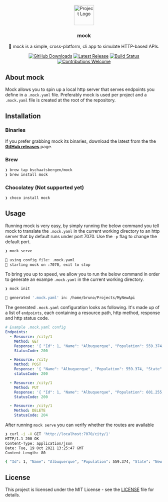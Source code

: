 <p align="center"><img src="https://twemoji.maxcdn.com/2/svg/1f4dd.svg" height="64" alt="Project Logo"></p>
<h3 align="center">mock</h3>
<p align="center">📡  mock is a simple, cross-platform, cli app to simulate HTTP-based APIs. </p>
<p align="center">
    <a href="https://github.com/bschaatsbergen/mock/releases"><img src="https://img.shields.io/github/downloads/bschaatsbergen/mock/total.svg" alt="GitHub Downloads"></a>
    <a href="https://github.com/bschaatsbergen/mock/releases/latest"><img src="https://img.shields.io/github/release/bschaatsbergen/mock.svg" alt="Latest Release"></a>
    <a href="https://github.com/bschaatsbergen/mock/actions/workflows/go.yaml"><img src="https://img.shields.io/github/workflow/status/bschaatsbergen/mock/Go" alt="Build Status"></a>
    <a href="https://github.com/bschaatsbergen/mock/issues"><img src="https://img.shields.io/badge/contributions-welcome-ff69b4.svg" alt="Contributions Welcome"></a>
</p>

## About mock

Mock allows you to spin up a local http server that serves endpoints you define in a `.mock.yaml` file. Preferably mock is used per project and a `.mock.yaml` file is created at the root of the repository.

## Installation

### Binaries 

If you prefer grabbing mock its binaries, download the latest from the the **[GitHub releases](https://github.com/bschaatsbergen/mock/releases)** page.

### Brew

```sh
❯ brew tap bschaatsbergen/mock
❯ brew install mock
```

### Chocolatey (Not supported yet)
```cmd
❯ choco install mock
```

## Usage

Running mock is very easy, by simply running the below command you tell mock to translate the `.mock.yaml` in the current working directory to an http server that by default runs under port 7070. Use the `-p` flag to change the default port.

```sh
❯ mock serve

📝 using config file: .mock.yaml
📡 starting mock on :7070, exit to stop
```

To bring you up to speed, we allow you to run the below command in order to generate an exampe `.mock.yaml` in the current working directory.

```sh
❯ mock init

🎉 generated '.mock.yaml' in: /home/bruno/Projects/MyNewApi
```

The generated `.mock.yaml` configuration looks as following. It's made up of a list of `endpoints`, each containing a resource path, http method, response and http status code. 

```yaml
# Example .mock.yaml config
Endpoints:
  - Resource: /city/1
    Method: GET
    Response: '{ "Id": 1, "Name": "Albuquerque", "Population": 559.374, "State": "New Mexico" }'
    StatusCode: 200

  - Resource: /city
    Method: POST
    Response: '{ "Name": "Albuquerque", "Population": 559.374, "State": "New Mexico" }'
    statusCode: 200

  - Resource: /city/1
    Method: PUT
    Response: '{ "Id": 1, "Name": "Albuquerque", "Population": 601.255, "State": "New Mexico" }'
    StatusCode: 200

  - Resource: /city/1
    Method: DELETE
    StatusCode: 204

```

After running `mock serve` you can verify whether the routes are available

```sh
❯ curl -i -X GET 'http://localhost:7070/city/1'
HTTP/1.1 200 OK
Content-Type: application/json
Date: Tue, 19 Oct 2021 13:25:47 GMT
Content-Length: 80

{ "Id": 1, "Name": "Albuquerque", "Population": 559.374, "State": "New Mexico" }
```


## License

This project is licensed under the MIT License - see the [LICENSE](LICENSE) file for details.
